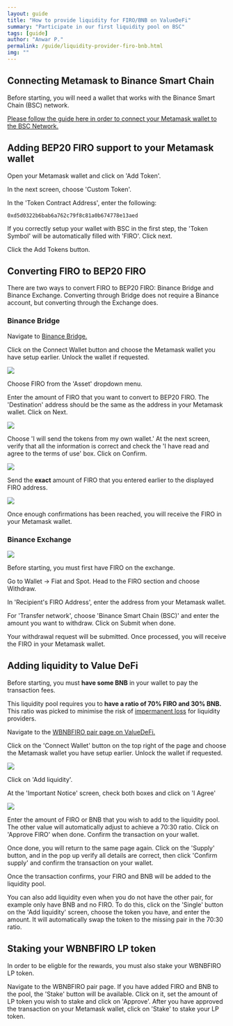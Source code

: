 ```yaml
---
layout: guide
title: "How to provide liquidity for FIRO/BNB on ValueDeFi"
summary: "Participate in our first liquidity pool on BSC"
tags: [guide]
author: "Anwar P."
permalink: /guide/liquidity-provider-firo-bnb.html
img: ""
---
```

## Connecting Metamask to Binance Smart Chain

Before starting, you will need a wallet that works with the Binance Smart Chain (BSC) network. 

[Please follow the guide here in order to connect your Metamask wallet to the BSC Network.](https://docs.binance.org/smart-chain/wallet/metamask.html)

## Adding BEP20 FIRO support to your Metamask wallet

Open your Metamask wallet and click on 'Add Token'.

In the next screen, choose 'Custom Token'. 

In the 'Token Contract Address', enter the following:

`0xd5d0322b6bab6a762c79f8c81a0b674778e13aed`

If you correctly setup your wallet with BSC in the first step, the 'Token Symbol' will be automatically filled with 'FIRO'. Click next.

Click the Add Tokens button.

## Converting FIRO to BEP20 FIRO

There are two ways to convert FIRO to BEP20 FIRO: Binance Bridge and Binance Exchange. Converting through Bridge does not require a Binance account, but converting through the Exchange does.

### Binance Bridge

Navigate to [Binance Bridge.](https://www.binance.org/en/bridge)

Click on the Connect Wallet button and choose the Metamask wallet you have setup earlier. Unlock the wallet if requested.

![](/guide/assets/liquidity-provider-firo-bnb/bridge_01.png)

Choose FIRO from the 'Asset' dropdown menu.

Enter the amount of FIRO that you want to convert to BEP20 FIRO. The 'Destination' address should be the same as the address in your Metamask wallet. Click on Next.

![](/guide/assets/liquidity-provider-firo-bnb/bridge_02.png)

Choose 'I will send the tokens from my own wallet.' At the next screen, verify that all the information is correct and check the 'I have read and agree to the terms of use' box. Click on Confirm.

![](/guide/assets/liquidity-provider-firo-bnb/bridge_03.png)

Send the **exact** amount of FIRO that you entered earlier to the displayed FIRO address.

![](/guide/assets/liquidity-provider-firo-bnb/bridge_04.png)

Once enough confirmations has been reached, you will receive the FIRO in your Metamask wallet.

### Binance Exchange

![](/guide/assets/liquidity-provider-firo-bnb/exchange_withdraw.png)

Before starting, you must first have FIRO on the exchange.

Go to Wallet -> Fiat and Spot. Head to the FIRO section and choose Withdraw.

In 'Recipient's FIRO Address', enter the address from your Metamask wallet.

For 'Transfer network', choose 'Binance Smart Chain (BSC)' and enter the amount you want to withdraw. Click on Submit when done.

Your withdrawal request will be submitted. Once processed, you will receive the FIRO in your Metamask wallet.

## Adding liquidity to Value DeFi

Before starting, you must **have some BNB** in your wallet to pay the transaction fees.

This liquidity pool requires you to **have a ratio of 70% FIRO and 30% BNB.** This ratio was picked to minimise the risk of [impermanent loss](https://academy.binance.com/en/articles/impermanent-loss-explained) for liquidity providers.

Navigate to the [WBNBFIRO pair page on ValueDeFi.](https://bsc.valuedefi.io/#/vfarm/0xffb62cebd566062991157ea7a24fff94d0a92b0c)

Click on the 'Connect Wallet' button on the top right of the page and choose the Metamask wallet you have setup earlier. Unlock the wallet if requested.

![](/guide/assets/liquidity-provider-firo-bnb/wbnbfiro_pair.png)

Click on 'Add liquidity'.

At the 'Important Notice' screen, check both boxes and click on 'I Agree'

![](/guide/assets/liquidity-provider-firo-bnb/wbnbfiro_add_lp.png)

Enter the amount of FIRO or BNB that you wish to add to the liquidity pool. The other value will automatically adjust to achieve a 70:30 ratio. Click on 'Approve FIRO' when done. Confirm the transaction on your wallet.

Once done, you will return to the same page again. Click on the 'Supply' button, and in the pop up verify all details are correct, then click 'Confirm supply' and confirm the transaction on your wallet.

Once the transaction confirms, your FIRO and BNB will be added to the liquidity pool.

You can also add liquidity even when you do not have the other pair, for example only have BNB and no FIRO. To do this, click on the 'Single' button on the 'Add liquidity' screen, choose the token you have, and enter the amount. It will automatically swap the token to the missing pair in the 70:30 ratio.

## Staking your WBNBFIRO LP token

In order to be eligble for the rewards, you must also stake your WBNBFIRO LP token. 

Navigate to the WBNBFIRO pair page. If you have added FIRO and BNB to the pool, the 'Stake' button will be available. Click on it, set the amount of LP token you wish to stake and click on 'Approve'. After you have approved the transaction on your Metamask wallet, click on 'Stake' to stake your LP token.
